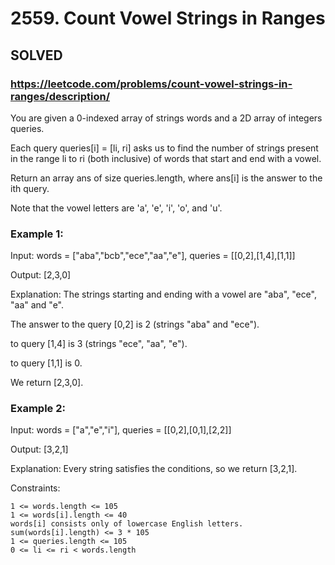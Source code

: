 # 2559. Count Vowel Strings in Ranges

## SOLVED

### https://leetcode.com/problems/count-vowel-strings-in-ranges/description/

You are given a 0-indexed array of strings words and a 2D array of integers queries.

Each query queries[i] = [li, ri] asks us to find the number of strings present in the range li to ri (both inclusive) of words that start and end with a vowel.

Return an array ans of size queries.length, where ans[i] is the answer to the ith query.

Note that the vowel letters are 'a', 'e', 'i', 'o', and 'u'.



### Example 1:

Input: words = ["aba","bcb","ece","aa","e"], queries = [[0,2],[1,4],[1,1]]

Output: [2,3,0]

Explanation: The strings starting and ending with a vowel are "aba", "ece", "aa" and "e".

The answer to the query [0,2] is 2 (strings "aba" and "ece").

to query [1,4] is 3 (strings "ece", "aa", "e").

to query [1,1] is 0.

We return [2,3,0].

### Example 2:

Input: words = ["a","e","i"], queries = [[0,2],[0,1],[2,2]]

Output: [3,2,1]

Explanation: Every string satisfies the conditions, so we return [3,2,1].



Constraints:

    1 <= words.length <= 105
    1 <= words[i].length <= 40
    words[i] consists only of lowercase English letters.
    sum(words[i].length) <= 3 * 105
    1 <= queries.length <= 105
    0 <= li <= ri < words.length

